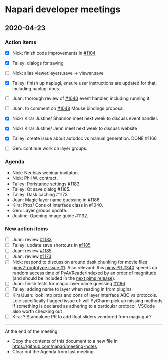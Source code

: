 # Napari developer meetings

## 2020-04-23

### Action items
- [x] Nick: finish code improvements in [#1104](https://github.com/napari/napari/pull/1104)
- [x] Talley: dialogs for saving
- [ ] Nick: alias viewer.layers.save -> viewer.save
- [x] Talley: finish up naplugi, ensure user instructions are updated for that, including naplugi docs.
- [ ] Juan: thorough review of [#1040](https://github.com/napari/napari/pull/1040) event handler, including running it.
- [ ] Juan: to comment on [#1048](https://github.com/napari/napari/pull/1048) Mouse bindings proposal.
- [x] Nick/ Kira/ Justine/ Shannon meet next week to discuss event handler.
- [x] Nick/ Kira/ Justine/ Jenn meet next week to discuss website
- [x] Talley: create issue about autodoc vs manual generation. DONE #1166
- [ ] Gen: continue work on layer groups.


### Agenda

- Nick: Neubias webinar invitaton.
- Nick: Phil W. contract.
- Talley: Peristance settings #1183.
- Talley: Qt save dialog #1185.
- Talley: Dask caching #1173.
- Juan: Magic layer name guessing in #1186.
- Kira: Pros/ Cons of interface class in #1040.
- Gen: Layer groups update.
- Justine: Opening image guide #1132.

### New action items
- [ ] Juan: review [#1183](https://github.com/napari/napari/pull/1183)
- [ ] Talley: update save shortcuts in [#1185](https://github.com/napari/napari/pull/1185)
- [ ] Juan: review [#1185](https://github.com/napari/napari/pull/1185)
- [ ] Juan: review [#1173](https://github.com/napari/napari/pull/1173)
- [ ] Nick: respond to discussion around dask chunking for movie files [pims2-prototype issue #1](https://github.com/danielballan/pims2-prototype/issues/1). Also relevant: this [pims PR #340](https://github.com/soft-matter/pims/pull/340) speeds up random access time of PyAVReaderIndexed by an order of magnitude (and should be included in the [next pims release](https://github.com/soft-matter/pims/issues/342)).
- [ ] Juan: finish tests for magic layer name guessing [#1186](https://github.com/napari/napari/pull/1186)
- [ ] Talley: adding name to layer when reading in from plugins
- [ ] Kira/Juan: look into pros and cons of layer interface ABC vs protocols. Loic specifically flagged issue of: will PyCharm pick up missing methods if something is declared as adhering to a particular protocol. VSCode also worth checking out
- [ ] Kira: ? Standalone PR to add float sliders vendored from magicgui ?

--------------

At the end of the meeting:
- Copy the contents of this document to a new file in https://github.com/napari/meeting-notes
- Clear out the Agenda from last meeting
